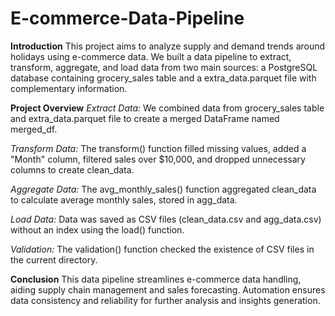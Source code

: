 # E-commerce-Data-Pipeline

**Introduction** 
This project aims to analyze supply and demand trends around holidays using e-commerce data. We built a data pipeline to extract, transform, aggregate, and load data from two main sources: a PostgreSQL database containing grocery_sales table and a extra_data.parquet file with complementary information.

**Project Overview**
_Extract Data:_ We combined data from grocery_sales table and extra_data.parquet file to create a merged DataFrame named merged_df.

_Transform Data:_ The transform() function filled missing values, added a "Month" column, filtered sales over $10,000, and dropped unnecessary columns to create clean_data.

_Aggregate Data:_ The avg_monthly_sales() function aggregated clean_data to calculate average monthly sales, stored in agg_data.

_Load Data:_ Data was saved as CSV files (clean_data.csv and agg_data.csv) without an index using the load() function.

_Validation:_ The validation() function checked the existence of CSV files in the current directory.

**Conclusion**
This data pipeline streamlines e-commerce data handling, aiding supply chain management and sales forecasting. Automation ensures data consistency and reliability for further analysis and insights generation.
